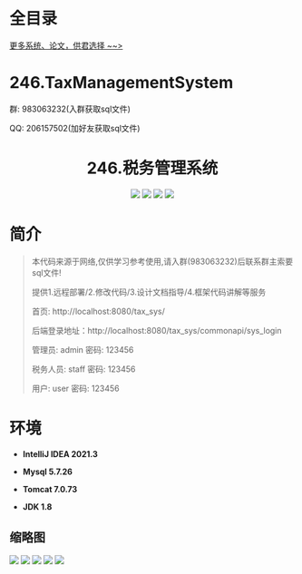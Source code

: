 # 全目录

[更多系统、论文，供君选择 ~~>](https://www.bitwise.net.cn)

# 246.TaxManagementSystem

<p>群: 983063232(入群获取sql文件)</p>
<p>QQ: 206157502(加好友获取sql文件)</p>

<p><h1 align="center">246.税务管理系统</h1></p>


<p align="center">
	<img src="https://img.shields.io/badge/jdk-1.8-orange.svg"/>
    <img src="https://img.shields.io/badge/springboot-5.x-lightgrey.svg"/>
    <img src="https://img.shields.io/badge/jsp-3.x-blue.svg"/>
    <img src="https://img.shields.io/badge/mybatis-5.x-yellow.svg"/>
</p>

# 简介

> 本代码来源于网络,仅供学习参考使用,请入群(983063232)后联系群主索要sql文件!
>
> 提供1.远程部署/2.修改代码/3.设计文档指导/4.框架代码讲解等服务
> 
> 首页: http://localhost:8080/tax_sys/
>
> 后端登录地址：http://localhost:8080/tax_sys/commonapi/sys_login
>
> 管理员: admin   密码: 123456
>  
> 税务人员: staff 密码: 123456
> 
> 用户: user 密码: 123456

# 环境

- <b>IntelliJ IDEA 2021.3</b>

- <b>Mysql 5.7.26</b>

- <b>Tomcat 7.0.73</b>

- <b>JDK 1.8</b>




## 缩略图

![](https://bitwise.oss-cn-heyuan.aliyuncs.com/2024/9/10/d92d6e3f-b0ca-4262-9cd3-da45205ff3d0.png)
![](https://bitwise.oss-cn-heyuan.aliyuncs.com/2024/9/10/e3921ec6-f96c-4d5c-a4a8-76c37823d860.png)
![](https://bitwise.oss-cn-heyuan.aliyuncs.com/2024/9/10/b2fd34c2-1729-4a56-9e1d-f06e429f18b4.png)
![](https://bitwise.oss-cn-heyuan.aliyuncs.com/2024/9/10/3124e4c7-59f9-47d5-a3a4-cbeb3c7d1fde.png)
![](https://bitwise.oss-cn-heyuan.aliyuncs.com/2024/9/10/b7cbf101-85af-485e-96e1-48bfa50f7c59.png)





